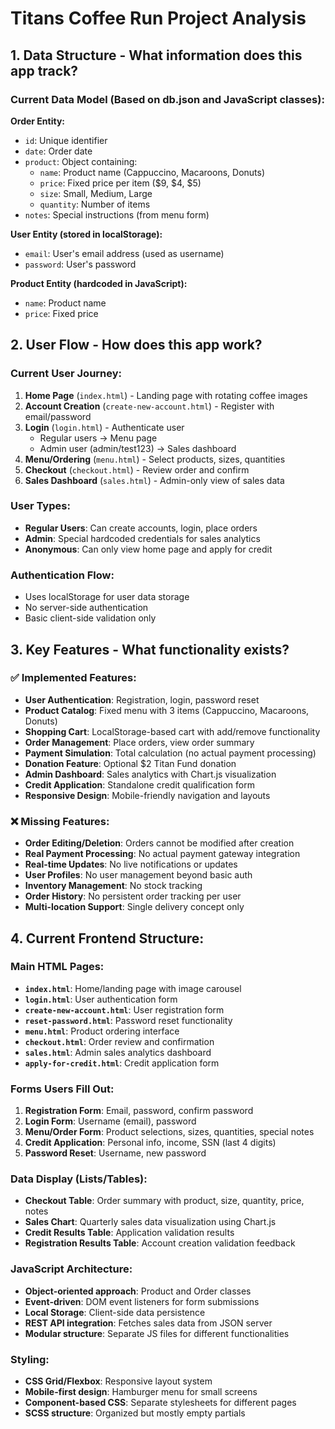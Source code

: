 # Titans Coffee Run Project Analysis

## 1. Data Structure - What information does this app track?

### Current Data Model (Based on db.json and JavaScript classes):

**Order Entity:**
- `id`: Unique identifier
- `date`: Order date
- `product`: Object containing:
  - `name`: Product name (Cappuccino, Macaroons, Donuts)
  - `price`: Fixed price per item ($9, $4, $5)
  - `size`: Small, Medium, Large
  - `quantity`: Number of items
- `notes`: Special instructions (from menu form)

**User Entity (stored in localStorage):**
- `email`: User's email address (used as username)
- `password`: User's password

**Product Entity (hardcoded in JavaScript):**
- `name`: Product name
- `price`: Fixed price

## 2. User Flow - How does this app work?

### Current User Journey:
1. **Home Page** (`index.html`) - Landing page with rotating coffee images
2. **Account Creation** (`create-new-account.html`) - Register with email/password
3. **Login** (`login.html`) - Authenticate user
   - Regular users → Menu page
   - Admin user (admin/test123) → Sales dashboard
4. **Menu/Ordering** (`menu.html`) - Select products, sizes, quantities
5. **Checkout** (`checkout.html`) - Review order and confirm
6. **Sales Dashboard** (`sales.html`) - Admin-only view of sales data

### User Types:
- **Regular Users**: Can create accounts, login, place orders
- **Admin**: Special hardcoded credentials for sales analytics
- **Anonymous**: Can only view home page and apply for credit

### Authentication Flow:
- Uses localStorage for user data storage
- No server-side authentication
- Basic client-side validation only

## 3. Key Features - What functionality exists?

### ✅ Implemented Features:
- **User Authentication**: Registration, login, password reset
- **Product Catalog**: Fixed menu with 3 items (Cappuccino, Macaroons, Donuts)
- **Shopping Cart**: LocalStorage-based cart with add/remove functionality
- **Order Management**: Place orders, view order summary
- **Payment Simulation**: Total calculation (no actual payment processing)
- **Donation Feature**: Optional $2 Titan Fund donation
- **Admin Dashboard**: Sales analytics with Chart.js visualization
- **Credit Application**: Standalone credit qualification form
- **Responsive Design**: Mobile-friendly navigation and layouts

### ❌ Missing Features:
- **Order Editing/Deletion**: Orders cannot be modified after creation
- **Real Payment Processing**: No actual payment gateway integration
- **Real-time Updates**: No live notifications or updates
- **User Profiles**: No user management beyond basic auth
- **Inventory Management**: No stock tracking
- **Order History**: No persistent order tracking per user
- **Multi-location Support**: Single delivery concept only

## 4. Current Frontend Structure:

### Main HTML Pages:
- **`index.html`**: Home/landing page with image carousel
- **`login.html`**: User authentication form
- **`create-new-account.html`**: User registration form
- **`reset-password.html`**: Password reset functionality
- **`menu.html`**: Product ordering interface
- **`checkout.html`**: Order review and confirmation
- **`sales.html`**: Admin sales analytics dashboard
- **`apply-for-credit.html`**: Credit application form

### Forms Users Fill Out:
1. **Registration Form**: Email, password, confirm password
2. **Login Form**: Username (email), password
3. **Menu/Order Form**: Product selections, sizes, quantities, special notes
4. **Credit Application**: Personal info, income, SSN (last 4 digits)
5. **Password Reset**: Username, new password

### Data Display (Lists/Tables):
- **Checkout Table**: Order summary with product, size, quantity, price, notes
- **Sales Chart**: Quarterly sales data visualization using Chart.js
- **Credit Results Table**: Application validation results
- **Registration Results Table**: Account creation validation feedback

### JavaScript Architecture:
- **Object-oriented approach**: Product and Order classes
- **Event-driven**: DOM event listeners for form submissions
- **Local Storage**: Client-side data persistence
- **REST API integration**: Fetches sales data from JSON server
- **Modular structure**: Separate JS files for different functionalities

### Styling:
- **CSS Grid/Flexbox**: Responsive layout system
- **Mobile-first design**: Hamburger menu for small screens
- **Component-based CSS**: Separate stylesheets for different pages
- **SCSS structure**: Organized but mostly empty partials